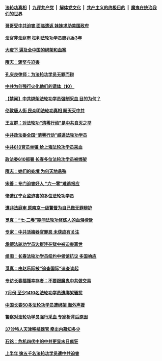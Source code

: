 

####  [法轮功真相](../../../../basic/blob/master/README.md?t=08280431) &nbsp;|&nbsp; [九评共产党](../../../../9ping.md/blob/master/README.md?t=08280431) &nbsp;|&nbsp; [解体党文化](../../../../jtdwh.md/blob/master/README.md?t=08280431)  &nbsp;|&nbsp; [共产主义的终极目的](../../../../gczydzjmd.md/blob/master/README.md?t=08280431) &nbsp;|&nbsp; [魔鬼在统治我们的世界](../../../../mgztzwmdsj.md/blob/master/README.md?t=08280431) 

#### [哥哥受中共迫害 面临遣返 妹妹求助美国政府](../pages/prog424/a102927341.md?t=08280431) 

#### [法官非法庭审 枉判法轮功学员商兆香3年](../pages/prog424/a102926577.md?t=08280431) 

#### [大疫下 遍及全中国的绑架和血案](../pages/prog424/a102926546.md?t=08280431) 

#### [隋志：褒奖与迫害](../pages/prog424/a102926230.md?t=08280431) 

#### [孔庆良律师：为法轮功学员无罪而辩](../pages/prog424/a102925726.md?t=08280431) 

#### [中共为何强行火化他们的遗体（10）](../pages/prog424/a102925710.md?t=08280431) 

#### [【禁闻】中共绑架法轮功学员强制采血 目的为何？](../pages/prog424/a102925441.md?t=08280431) 

#### [伦敦唐人街 民众明法轮功真相 盼天灭中共](../pages/prog424/a102925069.md?t=08280431) 

#### [王友群：对法轮功“清零行动”是中共自灭之举](../pages/prog424/a102925004.md?t=08280431) 

#### [中共政法委全国“清零行动”威逼法轮功学员](../pages/prog424/a102924708.md?t=08280431) 

#### [中共610官员坐镇 给上海法轮功学员采血](../pages/prog424/a102924606.md?t=08280431) 

#### [政法委610部署 长春多位法轮功学员被绑架](../pages/prog424/a102923869.md?t=08280431) 

#### [隋志：她们的处境 为何天地悬殊](../pages/prog424/a102924010.md?t=08280431) 

#### [宋善：专门迫害好人 “六一零”难逃报应](../pages/prog424/a102923987.md?t=08280431) 

#### [惨遭辽宁女监迫害的多位法轮功学员](../pages/prog424/a102923892.md?t=08280431) 

#### [遭非法庭审 原南京一级警督为自己做无罪辩护](../pages/prog424/a102923054.md?t=08280431) 

#### [觅真：“七·二零”期间法轮功修炼人的血泪控诉](../pages/prog424/a102922363.md?t=08280431) 

#### [专家：中共活摘器官罪恶 未获应有关注](../pages/prog424/a102922287.md?t=08280431) 

#### [承德法轮功学员边群连在狱中被迫害离世](../pages/prog424/a102922281.md?t=08280431) 

#### [组图：长春法轮功学员纽约中领馆抗议 多国响应](../pages/prog424/a102921741.md?t=08280431) 

#### [觅真：由赵乐际被“追查国际”追查谈起](../pages/prog424/a102921473.md?t=08280431) 

#### [专访长春插播幸存者：不要跟魔鬼中共做交易](../pages/prog424/a102921406.md?t=08280431) 

#### [7月份 至少1410名法轮功学员遭绑架骚扰](../pages/prog424/a102921351.md?t=08280431) 

#### [中国长春50多法轮功学员遭绑架 海外声援](../pages/prog424/a102920996.md?t=08280431) 

#### [警察对法轮功学员强行采血 专家析背后原因](../pages/prog424/a102920538.md?t=08280431) 

#### [37沙特人天津移植器官 牵出内幕知多少](../pages/prog424/a102920515.md?t=08280431) 

#### [石铭：危机四伏中的中共更显末日疯狂](../pages/prog424/a102919848.md?t=08280431) 

#### [上半年 逾五千名法轮功学员遭中共迫害](../pages/prog424/a102919734.md?t=08280431) 

